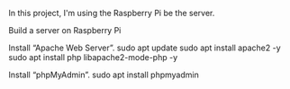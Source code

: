 In this project,  I'm using the Raspberry Pi be the server. 

Build a server on Raspberry Pi

Install “Apache Web Server”.
sudo apt update
sudo apt install apache2 -y
sudo apt install php libapache2-mode-php -y

Install “phpMyAdmin”.
sudo apt install phpmyadmin
